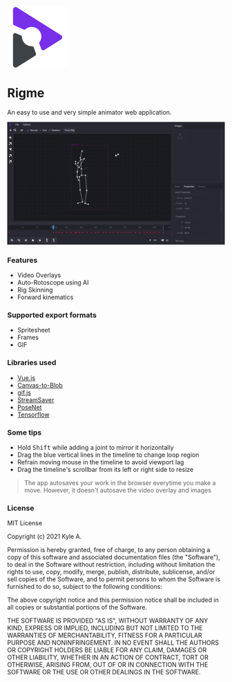 <img style="text-align:center" alt="Logo" src="src/client/assets/svg/rigme.svg" width="140">

# Rigme
An easy to use and very simple animator web application.

<img alt="Sample gif" src="sample.gif" width="640">

### Features
- Video Overlays
- Auto-Rotoscope using AI
- Rig Skinning
- Forward kinematics

### Supported export formats
- Spritesheet
- Frames
- GIF

### Libraries used
- [Vue.js](https://vuejs.org/)
- [Canvas-to-Blob](https://github.com/blueimp/JavaScript-Canvas-to-Blob)
- [gif.js](https://github.com/jnordberg/gif.js)
- [StreamSaver](https://github.com/jimmywarting/StreamSaver.js?utm_source=recordnotfound.com)
- [PoseNet](https://github.com/tensorflow/tfjs-models/tree/master/posenet)
- [Tensorflow](https://github.com/tensorflow/tfjs)

### Some tips
- Hold <kbd>Shift</kbd> while adding a joint to mirror it horizontally
- Drag the blue vertical lines in the timeline to change loop region
- Refrain moving mouse in the timeline to avoid viewport lag
- Drag the timeline's scrollbar from its left or right side to resize

>The app autosaves your work in the browser everytime you make a move. However, it doesn't autosave the video overlay and images

### License
MIT License

Copyright (c) 2021 Kyle A.

Permission is hereby granted, free of charge, to any person obtaining a copy
of this software and associated documentation files (the "Software"), to deal
in the Software without restriction, including without limitation the rights
to use, copy, modify, merge, publish, distribute, sublicense, and/or sell
copies of the Software, and to permit persons to whom the Software is
furnished to do so, subject to the following conditions:

The above copyright notice and this permission notice shall be included in all
copies or substantial portions of the Software.

THE SOFTWARE IS PROVIDED "AS IS", WITHOUT WARRANTY OF ANY KIND, EXPRESS OR
IMPLIED, INCLUDING BUT NOT LIMITED TO THE WARRANTIES OF MERCHANTABILITY,
FITNESS FOR A PARTICULAR PURPOSE AND NONINFRINGEMENT. IN NO EVENT SHALL THE
AUTHORS OR COPYRIGHT HOLDERS BE LIABLE FOR ANY CLAIM, DAMAGES OR OTHER
LIABILITY, WHETHER IN AN ACTION OF CONTRACT, TORT OR OTHERWISE, ARISING FROM,
OUT OF OR IN CONNECTION WITH THE SOFTWARE OR THE USE OR OTHER DEALINGS IN THE
SOFTWARE.
